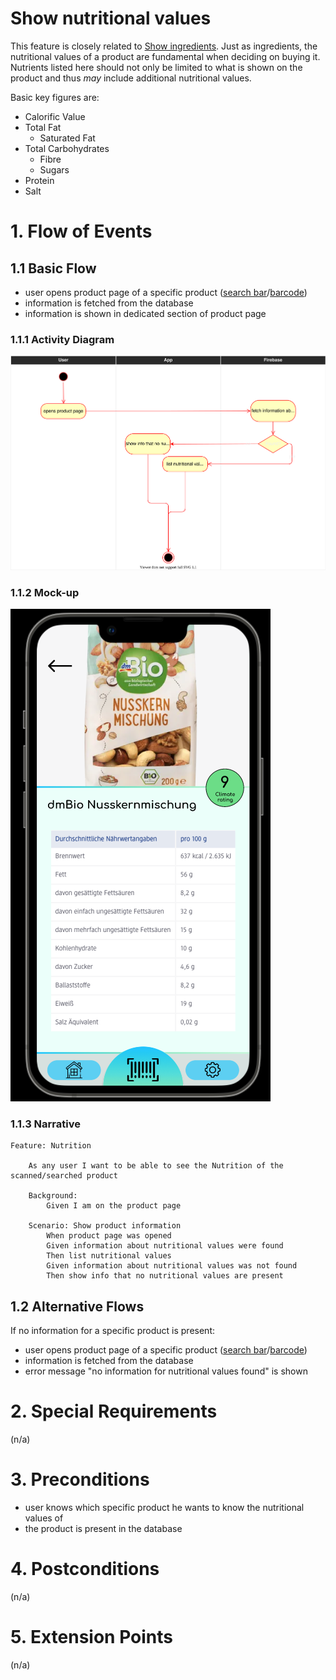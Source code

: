 # Show nutritional values
This feature is closely related to [Show ingredients](./UC2_Ingredients.md). Just as ingredients, the nutritional values of a product are fundamental when deciding on buying it. Nutrients listed here should not only be limited to what is shown on the product and thus *may* include additional nutritional values.

Basic key figures are:
- Calorific Value
- Total Fat
    - Saturated Fat
- Total Carbohydrates
    - Fibre
    - Sugars
- Protein
- Salt

# 1. Flow of Events
## 1.1 Basic Flow
- user opens product page of a specific product ([search bar](./UC1_Searchbar.md)/[barcode](./UC4_Scanner.md))
- information is fetched from the database
- information is shown in dedicated section of product page

### 1.1.1 Activity Diagram
![Activity Diagram of Nutrition](../resources/UC3_Nutrition.drawio.svg)

### 1.1.2 Mock-up
![Ingredients Screenshot](../resources/Nutrition.png)

### 1.1.3 Narrative
```gherkin
Feature: Nutrition

    As any user I want to be able to see the Nutrition of the scanned/searched product

    Background: 
        Given I am on the product page

    Scenario: Show product information
        When product page was opened
        Given information about nutritional values were found
        Then list nutritional values
        Given information about nutritional values was not found
        Then show info that no nutritional values are present
```

## 1.2 Alternative Flows
If no information for a specific product is present:
- user opens product page of a specific product ([search bar](./UC1_Searchbar.md)/[barcode](./UC4_Scanner.md))
- information is fetched from the database
- error message "no information for nutritional values found" is shown

# 2. Special Requirements
(n/a)

# 3. Preconditions
- user knows which specific product he wants to know the nutritional values of
- the product is present in the database

# 4. Postconditions
(n/a)
 
# 5. Extension Points
(n/a)
